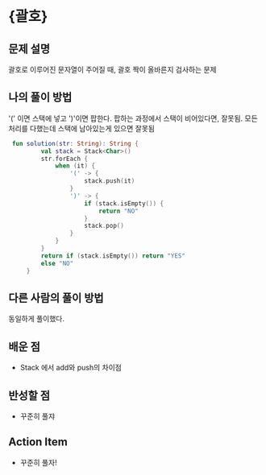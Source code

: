 # {괄호}

## 문제 설명
괄호로 이루어진 문자열이 주어질 때, 괄호 짝이 올바른지 검사하는 문제


## 나의 풀이 방법
'(' 이면 스택에 넣고 ')'이면 팝한다. 팝하는 과정에서 스택이 비어있다면, 잘못됨.
모든 처리를 다했는데 스택에 남아있는게 있으면 잘못됨

```kotlin
 fun solution(str: String): String {
         val stack = Stack<Char>()
         str.forEach {
             when (it) {
                 '(' -> {
                     stack.push(it)
                 }
                 ')' -> {
                     if (stack.isEmpty()) {
                         return "NO"
                     }
                     stack.pop()
                 }
             }
         }
         return if (stack.isEmpty()) return "YES"
         else "NO"
     }
```

## 다른 사람의 풀이 방법
동일하게 풀이했다.

## 배운 점
- Stack 에서 add와 push의 차이점

## 반성할 점
- 꾸준히 풀쟈

## Action Item
- 꾸준히 풀자!